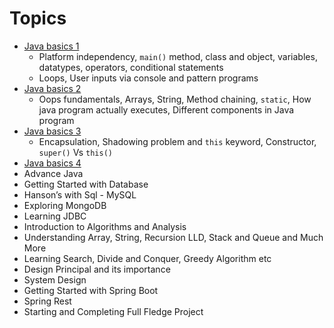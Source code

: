 # Topics
- [Java basics 1](basics1/readme.md)
  - Platform independency, `main()` method, class and object, variables, datatypes, operators, conditional statements
  - Loops, User inputs via console and pattern programs
- [Java basics 2](basics2/readme.md)
  - Oops fundamentals, Arrays, String, Method chaining, `static`, How java program actually executes, Different components in Java program
- [Java basics 3](basics3/readme.md)
  - Encapsulation, Shadowing problem and `this` keyword, Constructor, `super()` Vs `this()` 
- [Java basics 4](basics4/readme.md)
- Advance Java
- Getting Started with Database
- Hanson’s with Sql - MySQL
- Exploring MongoDB
- Learning JDBC
- Introduction to Algorithms and Analysis
- Understanding Array, String, Recursion LLD, Stack and Queue and Much More
- Learning Search, Divide and Conquer, Greedy Algorithm etc
- Design Principal and its importance
- System Design
- Getting Started with Spring Boot
- Spring Rest
- Starting and Completing Full Fledge Project
